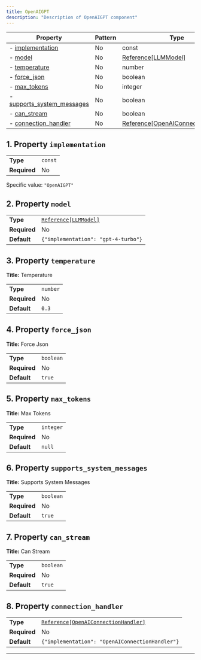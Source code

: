 ```yaml
---
title: OpenAIGPT
description: "Description of OpenAIGPT component"
---
```

| Property                                                 | Pattern | Type                               | Deprecated | Definition | Title/Description        |
| -------------------------------------------------------- | ------- | ---------------------------------- | ---------- | ---------- | ------------------------ |
| - [implementation](#implementation )                     | No      | const                              | No         | -          | -                        |
| - [model](#model )                                       | No      | [Reference[LLMModel]](/docs/components/llmmodel/overview)                | No         | -          | -                        |
| - [temperature](#temperature )                           | No      | number                             | No         | -          | Temperature              |
| - [force_json](#force_json )                             | No      | boolean                            | No         | -          | Force Json               |
| - [max_tokens](#max_tokens )                             | No      | integer                            | No         | -          | Max Tokens               |
| - [supports_system_messages](#supports_system_messages ) | No      | boolean                            | No         | -          | Supports System Messages |
| - [can_stream](#can_stream )                             | No      | boolean                            | No         | -          | Can Stream               |
| - [connection_handler](#connection_handler )             | No      | [Reference[OpenAIConnectionHandler]](/docs/components/openaiconnectionhandler/overview) | No         | -          | -                        |

## <a name="implementation"></a>1. Property `implementation`

|              |         |
| ------------ | ------- |
| **Type**     | `const` |
| **Required** | No      |

Specific value: `"OpenAIGPT"`

## <a name="model"></a>2. Property `model`

|              |                                     |
| ------------ | ----------------------------------- |
| **Type**     | [`Reference[LLMModel]`](/docs/components/llmmodel/overview)               |
| **Required** | No                                  |
| **Default**  | `{"implementation": "gpt-4-turbo"}` |

## <a name="temperature"></a>3. Property `temperature`

**Title:** Temperature

|              |          |
| ------------ | -------- |
| **Type**     | `number` |
| **Required** | No       |
| **Default**  | `0.3`    |

## <a name="force_json"></a>4. Property `force_json`

**Title:** Force Json

|              |           |
| ------------ | --------- |
| **Type**     | `boolean` |
| **Required** | No        |
| **Default**  | `true`    |

## <a name="max_tokens"></a>5. Property `max_tokens`

**Title:** Max Tokens

|              |           |
| ------------ | --------- |
| **Type**     | `integer` |
| **Required** | No        |
| **Default**  | `null`    |

## <a name="supports_system_messages"></a>6. Property `supports_system_messages`

**Title:** Supports System Messages

|              |           |
| ------------ | --------- |
| **Type**     | `boolean` |
| **Required** | No        |
| **Default**  | `true`    |

## <a name="can_stream"></a>7. Property `can_stream`

**Title:** Can Stream

|              |           |
| ------------ | --------- |
| **Type**     | `boolean` |
| **Required** | No        |
| **Default**  | `true`    |

## <a name="connection_handler"></a>8. Property `connection_handler`

|              |                                                 |
| ------------ | ----------------------------------------------- |
| **Type**     | [`Reference[OpenAIConnectionHandler]`](/docs/components/openaiconnectionhandler/overview)            |
| **Required** | No                                              |
| **Default**  | `{"implementation": "OpenAIConnectionHandler"}` |

----------------------------------------------------------------------------------------------------------------------------
